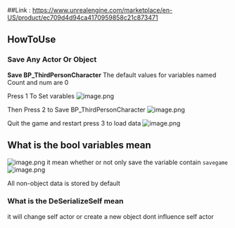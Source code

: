 ##Link : https://www.unrealengine.com/marketplace/en-US/product/ec709d4d94ca4170959858c21c873471

## HowToUse

### Save Any Actor Or Object

**Save BP_ThirdPersonCharacter**
The default values for variables named Count and num are 0

Press 1 To Set varables
![image.png](https://mengsh.oss-cn-shanghai.aliyuncs.com/UE/20240208011241.png)

Then Press 2 to Save BP_ThirdPersonCharacter
![image.png](https://mengsh.oss-cn-shanghai.aliyuncs.com/UE/20240208011344.png)

Quit the game and restart press 3 to load data
![image.png](https://mengsh.oss-cn-shanghai.aliyuncs.com/UE/20240208012146.png)


##  What is the bool variables mean
![image.png](https://mengsh.oss-cn-shanghai.aliyuncs.com/UE/20240208011627.png)
it mean whether or not only save the variable contain `savegame`
![image.png](https://mengsh.oss-cn-shanghai.aliyuncs.com/UE/20240208011714.png)

All non-object data is stored by default


### What is the DeSerializeSelf mean
it will change self actor or create a new object dont influence self actor
